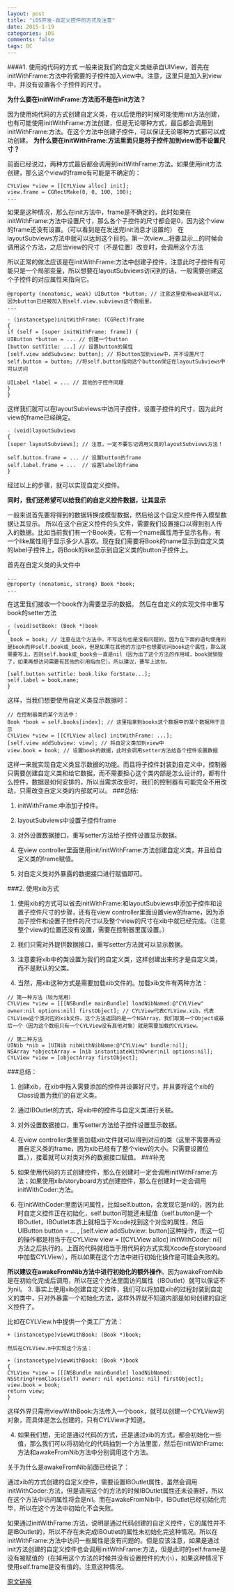 ```yaml
---
layout: post
title: "iOS开发-自定义控件的方式及注意"
date: 2015-1-19 
categories: iOS
comments: false
tags: OC 
---
```

####1. 使用纯代码的方式 
一般来说我们的自定义类继承自UIView，首先在initWithFrame:方法中将需要的子控件加入view中。注意，这里只是加入到view中，并没有设置各个子控件的尺寸。

**为什么要在initWithFrame:方法而不是在init方法？**
<!-- more -->
因为使用纯代码的方式创建自定义类，在以后使用的时候可能使用init方法创建，也有可能使用initWithFrame:方法创建，但是无论哪种方式，最后都会调用到initWithFrame:方法。在这个方法中创建子控件，可以保证无论哪种方式都可以成功创建。
**为什么要在initWithFrame:方法里面只是将子控件加到view而不设置尺寸？**

前面已经说过，两种方式最后都会调用到initWithFrame:方法。如果使用init方法创建，那么这个view的frame有可能是不确定的：

```OC
CYLView *view = [[CYLView alloc] init];
view.frame = CGRectMake(0, 0, 100, 100);
...
```
如果是这种情况，那么在init方法中，frame是不确定的，此时如果在initWithFrame:方法中设置尺寸，那么各个子控件的尺寸都会是0，因为这个view的frame还没有设置。（可以看到是在发送完init消息才设置的）
在layoutSubviews方法中就可以达到这个目的。第一次view__将要显示__的时候会调用这个方法，之后当view的尺寸（不是位置）改变时，会调用这个方法

所以正常的做法应该是在initWithFrame:方法中创建子控件，注意此时子控件有可能只是一个局部变量，所以想要在layoutSubviews访问到的话，一般需要创建这个子控件的对应属性来指向它。

```OC
@property (nonatomic, weak) UIButton *button; // 注意这里使用weak就可以，因为button已经被加入到self.view.subviews这个数组里。
...

- (instancetype)initWithFrame: (CGRect)frame
{
if (self = [super initWithFrame: frame]) {
UIButton *button = ... // 创建一个button
[button setTitle: ...] // 设置button的属性
[self.view addSubview: button]; // 将button加到view中，并不设置尺寸
self.button = button; //将self.button指向这个button保证在layoutSubviews中可以访问

UILabel *label = ... // 其他的子控件同理
}
}
```

这样我们就可以在layoutSubviews中访问子控件，设置子控件的尺寸，因为此时view的frame已经确定。

```OC
- (void)layoutSubviews 
{
[super layoutSubviews]; // 注意，一定不要忘记调用父类的layoutSubviews方法！

self.button.frame = ... // 设置button的frame
self.label.frame = ...  // 设置label的frame
}
```

经过以上的步骤，就可以实现自定义控件。

**同时，我们还希望可以给我们的自定义控件数据，让其显示**

一般来说首先要将得到的数据转换成模型数据，然后给这个自定义控件传入模型数据让其显示。
所以在这个自定义控件的头文件，需要我们设置接口以得到别人传入的数据。比如当前我们有一个Book类，它有一个name属性用于显示名称，有一个like属性用于显示多少人喜欢。现在我们需要将Book的name显示到自定义类的label子控件上，将Book的like显示到自定义类的button子控件上。

首先在自定义类的头文件中

```
...
@property (nonatomic, strong) Book *book;
...
```
在这里我们接收一个book作为需要显示的数据。
然后在自定义的实现文件中重写book的setter方法

```
- (void)setBook: (Book *)book 
{
_book = book; // 注意在这个方法中，不写这句也是没有问题的，因为在下面的语句使用的是book而非self.book或_book，但是如果在其他的方法中也想要访问book这个属性，那么就需要写上，否则self.book或_book会一直是nil（因为出了这个方法的作用域，book就销毁了，如果再想访问需要有其他的引用指向它）。所以建议，要写上这句。

[self.button setTitle: book.like forState...];
self.label = book.name;
}
```
这样，当我们想要使用自定义类显示数据时：
```
// 在控制器类的某个方法中：
Book *book = self.books[index]; // 这里指拿到books这个数据中的某个数据用于显示
CYLView *view = [[CYLView alloc] initWithFrame: ...];
[self.view addSubview: view]; // 将自定义类加到view中
view.book = book; // 设置book的数据，此时会调用setter方法给各个控件设置数据
```
这样一来就实现自定义类显示数据的功能。而且将子控件封装到自定义中，控制器只需要创建自定义类和给它数据，而不需要担心这个类内部是怎么设计的，都有什么控件，数据是如何安排的，所以当需求改变时，我们的控制器有可能完全不用改动，只需改变自定义类的内部就可以。
###总结:
1. initWithFrame:中添加子控件。

2. layoutSubviews中设置子控件frame

3. 对外设置数据接口，重写setter方法给子控件设置显示数据。

4. 在view controller里面使用init/initWithFrame:方法创建自定义类，并且给自定义类的frame赋值。

5. 对自定义类对外暴露的数据接口进行赋值即可。


###2. 使用xib方式
1. 使用xib的方式可以省去initWithFrame:和layoutSubviews中添加子控件和设置子控件尺寸的步骤，还有在view controller里面设置view的frame，因为添加子控件和设置子控件的尺寸以及整个view的尺寸在xib中就已经完成。（注意整个view的位置还没有设置，需要在控制器里面设置。）

2. 我们只需对外提供数据接口，重写setter方法就可以显示数据。

3. 注意要将xib中的类设置为我们的自定义类，这样创建出来的才是自定义类，而不是默认的父类。

4. 当然，用xib这种方式是需要加载xib文件的。加载xib文件有两种方法：
```
// 第一种方法（较为常用）
CYLView *view = [[[NSBundle mainBundle] loadNibNamed:@"CYLView" owner:nil options:nil] firstObject]; // CYLView代表CYLView.xib，代表CYLView这个类对应的xib文件。这个方法返回的是一个NSArray，我们取第一个Object或最后一个（因为这个数组只有一个CYLView没有其他对象）就是需要加载的CYLView。

// 第二种方法
UINib *nib = [UINib nibWithNibName:@"CYLView" bundle:nil];
NSArray *objectArray = [nib instantiateWithOwner:nil options:nil];
CYLView *view = [objectArray firstObject];
```

###总结：
1. 创建xib，在xib中拖入需要添加的控件并设置好尺寸。并且要将这个xib的Class设置为我们的自定义类。

2. 通过IBOutlet的方式，将xib中的控件与自定义类进行关联。

3. 对外设置数据接口，重写setter方法给子控件设置显示数据。

4. 在view controller类里面加载xib文件就可以得到对应的类（这里不需要再设置自定义类的frame，因为xib已经有了整个view的大小。只需要设置位置。），接着就可以对类对外的数据接口赋值。
###补充

1. 如果使用代码的方式创建控件，那么在创建时一定会调用initWithFrame:方法；如果使用xib/storyboard方式创建控件，那么在创建时一定会调用initWithCoder:方法。

2. 在initWithCoder:里面访问属性，比如self.button，会发现它是nil的，因为此时自定义控件正在初始化，self.button可能还未赋值（self.button是一个IBOutlet，IBOutlet本质上就相当于Xcode找到这个对应的属性，然后UIButton button = … , [self.view addSubview: button]这种操作，而这一切的操作都是相当于在CYLView view = [[CYLView alloc] initWithCoder: nil]方法之后执行的。上面的代码就相当于用代码的方式实现Xcode在storyboard中加载CYLView），所以如果在这个方法中进行初始化操作是可能会失败的。

**所以建议在awakeFromNib方法中进行初始化的额外操作**。因为awakeFromNib是在初始化完成后调用，所以在这个方法里面访问属性（IBOutlet）就可以保证不为nil。
3. 事实上使用xib创建自定义控件，我们可以将加载xib的过程封装到自定义的类中，只对外暴露一个初始化方法，这样外界就不知道内部是如何创建的自定义控件了。

比如在CYLView.h中提供一个类工厂方法：
```
+ (instancetype)viewWithBook: (Book *)book;

然后在CYLView.m中实现这个方法：

+ (instancetype)viewWithBook: (Book *)book
{
CYLView *view = [[[NSBundle mainBundle] loadNibNamed: NSStringFromClass(self) owner: nil opetions: nil] firstObject];
view.book = book;
return view;
}
```
这样外界只需用viewWithBook:方法传入一个book，就可以创建一个CYLView的对象，而具体是怎么创建的，只有CYLView才知道。

4. 如果我们想，无论是通过代码的方式，还是通过xib的方式，都会初始化一些值，那么我们可以将初始化的代码抽到一个方法里面，然后在initWithFrame:方法和awakeFromNib方法中分别调用这个方法。

关于为什么是awakeFromNib前面已经说了：

通过xib的方式创建的自定义控件，需要设置IBOutlet属性，虽然会调用initWithCoder:方法，但是调用这个的方法的时候IBOutlet属性还未设置好，所以在这个方法中访问属性将会是nil。而在awakeFromNib中，IBOutlet已经初始化完毕，所以在这个方法中初始化不会失败。

如果通过initWithFrame:方法，说明是通过代码创建的自定义控件，它的属性并不是IBOutlet的，所以不存在未完成IBOutlet的属性未初始化完这种情况。所以在initWithFrame:方法中访问一些属性是没有问题的。但是应该注意，如果是通过init方法创建的自定义控件也会调用initWithFrame:方法，但是此时的self.frame是没有被赋值的（在掉用这个方法的时候并没有设置控件的大小），如果这种情况下使用self.frame是没有值的。注意这种情况。


[原文链接](http://www.jianshu.com/p/7e47da62899c)

        

